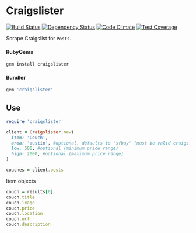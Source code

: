 # Craigslister
[![Build Status](https://travis-ci.org/yago580/craigslister.svg)](https://travis-ci.org/yago580/craigslister)   [![Dependency Status](https://gemnasium.com/yago580/craigslister.svg)](https://gemnasium.com/yago580/craigslister) [![Code Climate](https://codeclimate.com/github/Yago580/craigslister/badges/gpa.svg)](https://codeclimate.com/github/Yago580/craigslister) [![Test Coverage](https://codeclimate.com/github/Yago580/craigslister/badges/coverage.svg)](https://codeclimate.com/github/Yago580/craigslister/coverage)

Scrape Craigslist for `Posts`.
#### RubyGems
```ruby
gem install craigslister
```
#### Bundler
```ruby
gem 'craigslister'
```

## Use
```ruby
require 'craigslister'

client = Craigslister.new(
  item: 'Couch',
  area: 'austin', #optional, defaults to 'sfbay' (must be valid craigslist area prefix)
  low: 500, #optional (minimum price range)
  high: 2000, #optional (maximum price range)
)

couches = client.posts
```
Item objects
```ruby
couch = results[0]
couch.title
couch.image
couch.price
couch.location
couch.url
couch.description
```
